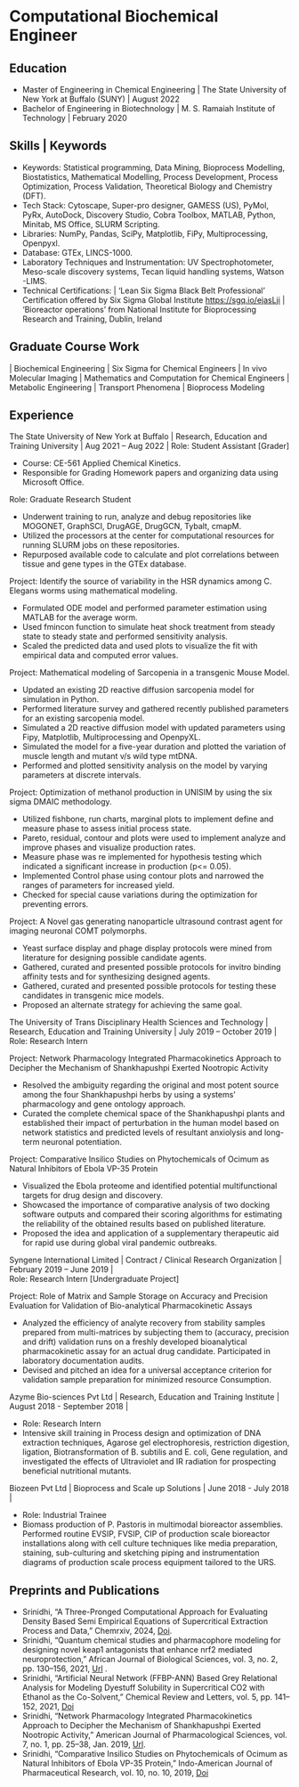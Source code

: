 # Computational Biochemical Engineer

## Education
- Master of Engineering in Chemical Engineering  | The State University of New York at Buffalo (SUNY) | August 2022 
- Bachelor of Engineering in Biotechnology | M. S. Ramaiah Institute of Technology | February 2020 

## Skills | Keywords 
- Keywords: Statistical programming, Data Mining, Bioprocess Modelling, Biostatistics, Mathematical Modelling, Process Development, Process Optimization, Process Validation, Theoretical Biology and Chemistry (DFT).
- Tech Stack: Cytoscape, Super-pro designer, GAMESS (US), PyMol, PyRx, AutoDock, Discovery Studio, Cobra Toolbox, MATLAB, Python, Minitab, MS Office, SLURM Scripting.
- Libraries: NumPy, Pandas, SciPy, Matplotlib, FiPy, Multiprocessing, Openpyxl.
- Database: GTEx, LINCS-1000.
- Laboratory Techniques and Instrumentation: UV Spectrophotometer, Meso-scale discovery systems, Tecan liquid handling systems, Watson -LIMS.
- Technical Certifications: | ‘Lean Six Sigma Black Belt Professional’ Certification offered by Six Sigma Global Institute https://sgq.io/ejasLji | ‘Bioreactor operations’ from National Institute for Bioprocessing Research and Training, Dublin, Ireland 

## Graduate Course Work
| Biochemical Engineering | Six Sigma for Chemical Engineers | In vivo Molecular Imaging | Mathematics and Computation for Chemical Engineers | Metabolic Engineering | Transport Phenomena | Bioprocess Modeling

##  Experience
The State University of New York at Buffalo | Research, Education and Training University | Aug 2021 – Aug 2022 |
Role: Student Assistant [Grader] 
- Course: CE-561 Applied Chemical Kinetics.
- Responsible for Grading Homework papers and organizing data using Microsoft Office.

Role: Graduate Research Student
- Underwent training to run, analyze and debug repositories like MOGONET, GraphSCI, DrugAGE, DrugGCN, Tybalt, cmapM.
- Utilized the processors at the center for computational resources for running SLURM jobs on these repositories.
- Repurposed available code to calculate and plot correlations between tissue and gene types in the GTEx database.

Project: Identify the source of variability in the HSR dynamics among C. Elegans worms using mathematical modeling.
- Formulated ODE model and performed parameter estimation using MATLAB for the average worm.
- Used fmincon function to simulate heat shock treatment from steady state to steady state and performed sensitivity analysis.
- Scaled the predicted data and used plots to visualize the fit with empirical data and computed error values.

Project: Mathematical modeling of Sarcopenia in a transgenic Mouse Model.
- Updated an existing 2D reactive diffusion sarcopenia model for simulation in Python.
- Performed literature survey and gathered recently published parameters for an existing sarcopenia model.
- Simulated a 2D reactive diffusion model with updated parameters using Fipy, Matplotlib, Multiprocessing and OpenpyXL.
- Simulated the model for a five-year duration and plotted the variation of muscle length and mutant v/s wild type mtDNA.
- Performed and plotted sensitivity analysis on the model by varying parameters at discrete intervals.

Project: Optimization of methanol production in UNISIM by using the six sigma DMAIC methodology.
- Utilized fishbone, run charts, marginal plots to implement define and measure phase to assess initial process state.
- Pareto, residual, contour and plots were used to implement analyze and improve phases and visualize production rates.
- Measure phase was re implemented for hypothesis testing which indicated a significant increase in production (p<= 0.05).
- Implemented Control phase using contour plots and narrowed the ranges of parameters for increased yield.
- Checked for special cause variations during the optimization for preventing errors.

Project: A Novel gas generating nanoparticle ultrasound contrast agent for imaging neuronal COMT polymorphs.
- Yeast surface display and phage display protocols were mined from literature for designing possible candidate agents.
- Gathered, curated and presented possible protocols for invitro binding affinity tests and for synthesizing designed agents.
- Gathered, curated and presented possible protocols for testing these candidates in transgenic mice models.
- Proposed an alternate strategy for achieving the same goal.

The University of Trans Disciplinary Health Sciences and Technology | Research, Education and Training University | July 2019 – October 2019 |                       
Role: Research Intern

Project: Network Pharmacology Integrated Pharmacokinetics Approach to Decipher the Mechanism of Shankhapushpi Exerted Nootropic Activity
- Resolved the ambiguity regarding the original and most potent source among the four Shankhapushpi herbs by using a systems’ pharmacology and gene ontology approach.
- Curated the complete chemical space of the Shankhapushpi plants and established their impact of perturbation in the human model based on network statistics and predicted levels of resultant anxiolysis and long-term neuronal potentiation.

Project: Comparative Insilico Studies on Phytochemicals of Ocimum as Natural Inhibitors of Ebola VP-35 Protein
- Visualized the Ebola proteome and identified potential multifunctional targets for drug design and discovery.
- Showcased the importance of comparative analysis of two docking software outputs and compared their scoring algorithms for estimating the reliability of the obtained results based on published literature.
- Proposed the idea and application of a supplementary therapeutic aid for rapid use during global viral pandemic outbreaks.

Syngene International Limited | Contract / Clinical Research Organization | February 2019 – June 2019 |                                                        
Role: Research Intern [Undergraduate Project]

Project: Role of Matrix and Sample Storage on Accuracy and Precision Evaluation for Validation of Bio-analytical Pharmacokinetic Assays
- Analyzed the efficiency of analyte recovery from stability samples prepared from multi-matrices by subjecting them to (accuracy, precision and drift) validation runs on a freshly developed bioanalytical pharmacokinetic assay for an actual drug candidate. Participated in laboratory documentation audits.
- Devised and pitched an idea for a universal acceptance criterion for validation sample preparation for minimized resource
Consumption.

Azyme Bio-sciences Pvt Ltd | Research, Education and Training Institute | August 2018 - September 2018 |                                                             
- Role: Research Intern
- Intensive skill training in Process design and optimization of DNA extraction techniques, Agarose gel electrophoresis, restriction digestion, ligation, Biotransformation of B. subtilis and E. coli, Gene regulation, and investigated the effects of Ultraviolet and IR radiation for prospecting beneficial nutritional mutants.

Biozeen Pvt Ltd | Bioprocess and Scale up Solutions | June 2018 - July 2018 |                                                            
- Role: Industrial Trainee
- Biomass production of P. Pastoris in multimodal bioreactor assemblies. Performed routine EVSIP, FVSIP, CIP of production scale bioreactor installations along with cell culture techniques like media preparation, staining, sub-culturing and sketching piping and instrumentation diagrams of production scale process equipment tailored to the URS.

## Preprints and Publications
- Srinidhi, “A Three-Pronged Computational Approach for Evaluating Density Based Semi Empirical Equations of Supercritical Extraction Process and Data,” Chemrxiv, 2024, [Doi](https://doi.org/10.26434/chemrxiv-2024-fw30s).
- Srinidhi, “Quantum chemical studies and pharmacophore modeling for designing novel keap1 antagonists that enhance nrf2 mediated neuroprotection,” African Journal of Biological Sciences, vol. 3, no. 2, pp. 130–156, 2021, [Url](https://papers.ssrn.com/sol3/papers.cfm?abstract_id=3835788) .
- Srinidhi, “Artificial Neural Network (FFBP-ANN) Based Grey Relational Analysis for Modeling Dyestuff Solubility in Supercritical CO2 with Ethanol as the Co-Solvent,” Chemical Review and Letters, vol. 5, pp. 141–152, 2021,
[Doi](https://dx.doi.org/10.22034/crl.2021.259291.1096)
- Srinidhi, “Network Pharmacology Integrated Pharmacokinetics Approach to Decipher the Mechanism of Shankhapushpi Exerted Nootropic Activity,” American Journal of Pharmacological Sciences, vol. 7, no. 1, pp. 25–38, Jan. 2019, [Url](http://pubs.sciepub.com/ajps/7/1/5/index.html).
- Srinidhi, “Comparative Insilico Studies on Phytochemicals of Ocimum as Natural Inhibitors of Ebola VP-35 Protein,” Indo-American Journal of Pharmaceutical Research, vol. 10, no. 10, 2019, [Doi](http://doi.org/10.5281/zenodo.3524053)
